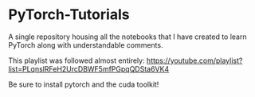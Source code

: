 # PyTorch-Tutorials
A single repository housing all the notebooks that I have created to learn PyTorch along with understandable comments.

This playlist was followed almost entirely: https://youtube.com/playlist?list=PLqnslRFeH2UrcDBWF5mfPGpqQDSta6VK4

Be sure to install pytorch and the cuda toolkit!
